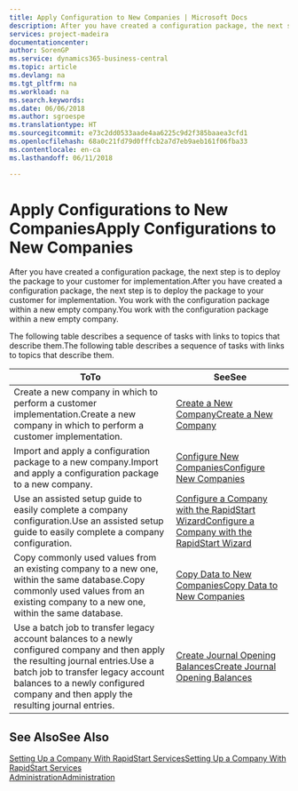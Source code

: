 ```yaml
---
title: Apply Configuration to New Companies | Microsoft Docs
description: After you have created a configuration package, the next step is to deploy the package to your customer for implementation. You use the configuration with a new empty company.
services: project-madeira
documentationcenter: 
author: SorenGP
ms.service: dynamics365-business-central
ms.topic: article
ms.devlang: na
ms.tgt_pltfrm: na
ms.workload: na
ms.search.keywords: 
ms.date: 06/06/2018
ms.author: sgroespe
ms.translationtype: HT
ms.sourcegitcommit: e73c2dd0533aade4aa6225c9d2f385baaea3cfd1
ms.openlocfilehash: 68a0c21fd79d0fffcb2a7d7eb9aeb161f06fba33
ms.contentlocale: en-ca
ms.lasthandoff: 06/11/2018

---
```

# <a name="apply-configurations-to-new-companies"></a><span data-ttu-id="5fbba-104">Apply Configurations to New Companies</span><span class="sxs-lookup"><span data-stu-id="5fbba-104">Apply Configurations to New Companies</span></span>
<span data-ttu-id="5fbba-105">After you have created a configuration package, the next step is to deploy the package to your customer for implementation.</span><span class="sxs-lookup"><span data-stu-id="5fbba-105">After you have created a configuration package, the next step is to deploy the package to your customer for implementation.</span></span> <span data-ttu-id="5fbba-106">You work with the configuration package within a new empty company.</span><span class="sxs-lookup"><span data-stu-id="5fbba-106">You work with the configuration package within a new empty company.</span></span>  

 <span data-ttu-id="5fbba-107">The following table describes a sequence of tasks with links to topics that describe them.</span><span class="sxs-lookup"><span data-stu-id="5fbba-107">The following table describes a sequence of tasks with links to topics that describe them.</span></span>

|<span data-ttu-id="5fbba-108">**To**</span><span class="sxs-lookup"><span data-stu-id="5fbba-108">**To**</span></span>|<span data-ttu-id="5fbba-109">**See**</span><span class="sxs-lookup"><span data-stu-id="5fbba-109">**See**</span></span>|  
|------------|-------------|  
|<span data-ttu-id="5fbba-110">Create a new company in which to perform a customer implementation.</span><span class="sxs-lookup"><span data-stu-id="5fbba-110">Create a new company in which to perform a customer implementation.</span></span>|[<span data-ttu-id="5fbba-111">Create a New Company</span><span class="sxs-lookup"><span data-stu-id="5fbba-111">Create a New Company</span></span>](admin-how-to-create-a-new-company.md)|  
|<span data-ttu-id="5fbba-112">Import and apply a configuration package to a new company.</span><span class="sxs-lookup"><span data-stu-id="5fbba-112">Import and apply a configuration package to a new company.</span></span>|[<span data-ttu-id="5fbba-113">Configure New Companies</span><span class="sxs-lookup"><span data-stu-id="5fbba-113">Configure New Companies</span></span>](admin-how-to-configure-new-companies.md)|  
|<span data-ttu-id="5fbba-114">Use an assisted setup guide to easily complete a company configuration.</span><span class="sxs-lookup"><span data-stu-id="5fbba-114">Use an assisted setup guide to easily complete a company configuration.</span></span>|[<span data-ttu-id="5fbba-115">Configure a Company with the RapidStart Wizard</span><span class="sxs-lookup"><span data-stu-id="5fbba-115">Configure a Company with the RapidStart Wizard</span></span>](admin-how-to-configure-a-company-with-the-rapidstart-wizard.md)|
|<span data-ttu-id="5fbba-116">Copy commonly used values from an existing company to a new one, within the same database.</span><span class="sxs-lookup"><span data-stu-id="5fbba-116">Copy commonly used values from an existing company to a new one, within the same database.</span></span>|[<span data-ttu-id="5fbba-117">Copy Data to New Companies</span><span class="sxs-lookup"><span data-stu-id="5fbba-117">Copy Data to New Companies</span></span>](admin-how-to-copy-data-to-new-companies.md)|  
|<span data-ttu-id="5fbba-118">Use a batch job to transfer legacy account balances to a newly configured company and then apply the resulting journal entries.</span><span class="sxs-lookup"><span data-stu-id="5fbba-118">Use a batch job to transfer legacy account balances to a newly configured company and then apply the resulting journal entries.</span></span>|[<span data-ttu-id="5fbba-119">Create Journal Opening Balances</span><span class="sxs-lookup"><span data-stu-id="5fbba-119">Create Journal Opening Balances</span></span>](admin-how-to-create-journal-opening-balances.md)|  

## <a name="see-also"></a><span data-ttu-id="5fbba-120">See Also</span><span class="sxs-lookup"><span data-stu-id="5fbba-120">See Also</span></span>  
[<span data-ttu-id="5fbba-121">Setting Up a Company With RapidStart Services</span><span class="sxs-lookup"><span data-stu-id="5fbba-121">Setting Up a Company With RapidStart Services</span></span>](admin-set-up-a-company-with-rapidstart.md)  
[<span data-ttu-id="5fbba-122">Administration</span><span class="sxs-lookup"><span data-stu-id="5fbba-122">Administration</span></span>](admin-setup-and-administration.md)

